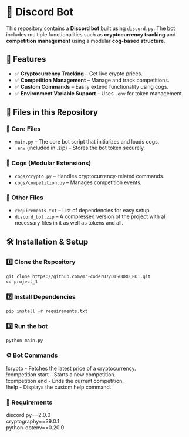 # 🤖 Discord Bot  

This repository contains a **Discord bot** built using `discord.py`. The bot includes multiple functionalities such as **cryptocurrency tracking** and **competition management** using a modular **cog-based structure**.  

## 🚀 Features  
- ✅ **Cryptocurrency Tracking** – Get live crypto prices.  
- ✅ **Competition Management** – Manage and track competitions.  
- ✅ **Custom Commands** – Easily extend functionality using cogs.  
- ✅ **Environment Variable Support** – Uses `.env` for token management.  

## 📂 Files in this Repository  
### 🔹 Core Files  
- `main.py` – The core bot script that initializes and loads cogs.  
- `.env` (included in .zip) – Stores the bot token securely.  

### 🔹 Cogs (Modular Extensions)  
- `cogs/crypto.py` – Handles cryptocurrency-related commands.  
- `cogs/competition.py` – Manages competition events.  

### 🔹 Other Files  
- `requirements.txt` – List of dependencies for easy setup.  
- `discord_bot.zip` – A compressed version of the project with all necessary files in it as well as tokens and all.  

## 🛠️ Installation & Setup  
### **1️⃣ Clone the Repository**  
    git clone https://github.com/mr-coder07/DISCORD_BOT.git
    cd project_1

### **2️⃣ Install Dependencies**  
    pip install -r requirements.txt
    
### **3️⃣ Run the bot**  
    python main.py

### **⚙️ Bot Commands**
!crypto <coin>  - Fetches the latest price of a cryptocurrency.  
!competition start  - Starts a new competition.  
!competition end  - Ends the current competition.  
!help  - Displays the custom help command.  

### **📜 Requirements**
discord.py==2.0.0  
cryptography==39.0.1  
python-dotenv==0.20.0  

